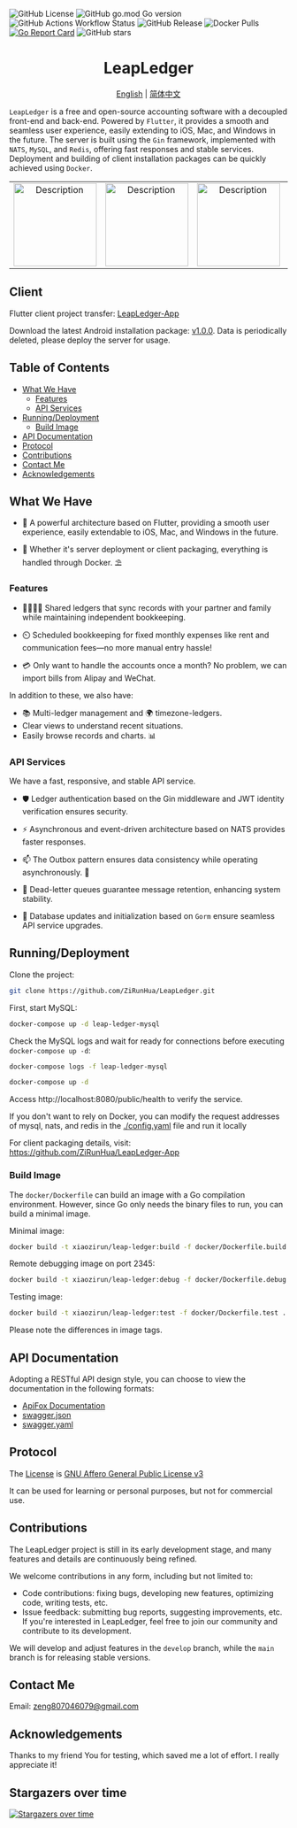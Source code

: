 ![GitHub License](https://img.shields.io/github/license/ZiRunHua/LeapLedger)
![GitHub go.mod Go version](https://img.shields.io/github/go-mod/go-version/ZiRunHua/LeapLedger)
![GitHub Actions Workflow Status](https://img.shields.io/github/actions/workflow/status/ZiRunHua/LeapLedger/CI.yml)
![GitHub Release](https://img.shields.io/github/v/release/ZiRunHua/LeapLedger)
![Docker Pulls](https://img.shields.io/docker/pulls/xiaozirun/leap-ledger)
[![Go Report Card](https://goreportcard.com/badge/github.com/ZiRunHua/LeapLedger)](https://goreportcard.com/report/github.com/ZiRunHua/LeapLedger)
![GitHub stars](https://img.shields.io/github/stars/ZiRunHua/LeapLedger?style=social)

<h1 align="center">LeapLedger</h1>
<p align="center">
  <a href="docs/README.en.md">English</a> | <a href="README.md">简体中文</a>
</p>

`LeapLedger` is a free and open-source accounting software with a decoupled front-end and back-end. Powered by `Flutter`, it provides a smooth and seamless user experience, easily extending to iOS, Mac, and Windows in the future. The server is built using the `Gin` framework, implemented with `NATS`, `MySQL`, and `Redis`, offering fast responses and stable services. Deployment and building of client installation packages can be quickly achieved using `Docker`.

<table>
  <tr>
    <td align="center"><img src="https://github.com/user-attachments/assets/e5151e7a-6b1f-4903-b4f1-8ffdc20c1b46" alt="Description" width="150"></td>
    <td align="center"><img src="https://github.com/user-attachments/assets/03dce625-a340-4aa5-92fd-ac4e59ee18b9" alt="Description" width="150"></td>
    <td align="center"><img src="https://github.com/user-attachments/assets/fd19053c-a469-4fcd-9d1e-9371c094039c" alt="Description" width="150"></td>
    <td align="center"><img src="https://github.com/user-attachments/assets/4d605f41-18fc-41b0-bbdf-d50ae1ecc550" alt="Description" width="150"></td>
    <td align="center"><img src="https://github.com/user-attachments/assets/0579110f-66b5-4739-9cc7-bcaeef4e246f" alt="Description" width="150"></td>
  </tr>
</table>

## Client
Flutter client project transfer: [LeapLedger-App](https://github.com/ZiRunHua/LeapLedger-App)

Download the latest Android installation package: [v1.0.0](https://github.com/ZiRunHua/LeapLedger-App/releases/tag/v1.0.0). Data is periodically deleted, please deploy the server for usage.

## Table of Contents

- [What We Have](#what-we-have)
    - [Features](#features)
    - [API Services](#api-services)
- [Running/Deployment](#runningdeployment)
    - [Build Image](#build-image)
- [API Documentation](#api-documentation)
- [Protocol](#protocol)
- [Contributions](#contributions)
- [Contact Me](#contact-me)
- [Acknowledgements](#acknowledgements)

## What We Have
* :iphone: A powerful architecture based on Flutter, providing a smooth user experience, easily extendable to iOS, Mac, and Windows in the future.

* :whale: Whether it's server deployment or client packaging, everything is handled through Docker. :parasol_on_ground:

### Features
* :family_man_woman_girl_boy: Shared ledgers that sync records with your partner and family while maintaining independent bookkeeping.

* :timer_clock: Scheduled bookkeeping for fixed monthly expenses like rent and communication fees—no more manual entry hassle!

* :credit_card: Only want to handle the accounts once a month? No problem, we can import bills from Alipay and WeChat.

In addition to these, we also have:
* :books: Multi-ledger management and :earth_africa: timezone-ledgers.
* Clear views to understand recent situations.
* Easily browse records and charts. :bar_chart:

### API Services
We have a fast, responsive, and stable API service.

* :shield: Ledger authentication based on the Gin middleware and JWT identity verification ensures security.

* :zap: Asynchronous and event-driven architecture based on NATS provides faster responses.

* :mailbox: The Outbox pattern ensures data consistency while operating asynchronously. :dart:

* :floppy_disk: Dead-letter queues guarantee message retention, enhancing system stability.

* :arrows_counterclockwise: Database updates and initialization based on `Gorm` ensure seamless API service upgrades.

## Running/Deployment
Clone the project:
```bash
git clone https://github.com/ZiRunHua/LeapLedger.git
```
First, start MySQL:
```bash
docker-compose up -d leap-ledger-mysql
```
Check the MySQL logs and wait for ready for connections before executing `docker-compose up -d`:
```bash
docker-compose logs -f leap-ledger-mysql
```
```bash
docker-compose up -d
```
Access http://localhost:8080/public/health to verify the service.

If you don't want to rely on Docker, you can modify the request addresses of mysql, nats, and redis in the [./config.yaml](./config.yaml) file and run it locally

For client packaging details, visit: https://github.com/ZiRunHua/LeapLedger-App

### Build Image

The `docker/Dockerfile` can build an image with a Go compilation environment. However, since Go only needs the binary files to run, you can build a minimal image.

Minimal image:
```bash
docker build -t xiaozirun/leap-ledger:build -f docker/Dockerfile.build .
```
Remote debugging image on port 2345:
```bash
docker build -t xiaozirun/leap-ledger:debug -f docker/Dockerfile.debug .
```
Testing image:
```bash
docker build -t xiaozirun/leap-ledger:test -f docker/Dockerfile.test .
```
Please note the differences in image tags.
## API Documentation

Adopting a RESTful API design style, you can choose to view the documentation in the following formats:
* [ApiFox Documentation](https://apifox.com/apidoc/shared-df940a71-63e8-4af7-9090-1be77ba5c3df)
* [swagger.json](docs/swagger.json)
* [swagger.yaml](docs/swagger.yaml)

## Protocol
The [License](LICENSE) is [GNU Affero General Public License v3](https://www.gnu.org/licenses/agpl-3.0.html)

It can be used for learning or personal purposes, but not for commercial use.
## Contributions
The LeapLedger project is still in its early development stage, and many features and details are continuously being refined.

We welcome contributions in any form, including but not limited to:

* Code contributions: fixing bugs, developing new features, optimizing code, writing tests, etc.
* Issue feedback: submitting bug reports, suggesting improvements, etc.
If you're interested in LeapLedger, feel free to join our community and contribute to its development.

We will develop and adjust features in the `develop` branch, while the `main` branch is for releasing stable versions.

## Contact Me
Email: <a href="mailto:zeng807046079@gmail.com">zeng807046079@gmail.com</a>

## Acknowledgements
Thanks to my friend You for testing, which saved me a lot of effort. I really appreciate it!

## Stargazers over time
[![Stargazers over time](https://starchart.cc/ZiRunHua/LeapLedger.svg?variant=adaptive)](https://starchart.cc/ZiRunHua/LeapLedger)
